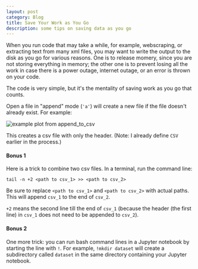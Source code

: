 ```yaml
---
layout: post
category: Blog
title: Save Your Work as You Go
description: some tips on saving data as you go
---
```

When you run code that may take a while, for example, webscraping, or extracting text from many xml files, you may want to write the output to the disk as you go for various reasons. One is to release momery, since you are not storing everything in memory; the other one is to prevent losing all the work in case there is a power outage, internet outage, or an error is thrown on your code.

The code is very simple, but it's the mentality of saving work as you go that counts.

<script src="https://gist.github.com/Ailuropoda1864/2cf0823ac30b6963479b6a4fbf14068f.js"></script>

Open a file in "append" mode (`'a'`) will create a new file if the file doesn't already exist. For example:

![example plot from append_to_csv](append_to_csv.png)

This creates a csv file with only the header. (Note: I already define `CSV` earlier in the process.)



#### Bonus 1
Here is a trick to combine two csv files. In a terminal, run the command line:

`tail -n +2 <path to csv_1> >> <path to csv_2>`

Be sure to replace `<path to csv_1>` and `<path to csv_2>` with actual paths. This will append `csv_1` to the end of `csv_2`.

`+2` means the second line till the end of `csv_1` (because the header (the first line) in `csv_1` does not need to be appended to `csv_2`).


#### Bonus 2
One more trick: you can run bash command lines in a Jupyter notebook by starting the line with `!`.
For example, `!mkdir dataset` will create a subdirectory called `dataset` in the same directory containing your Jupyter notebook.
